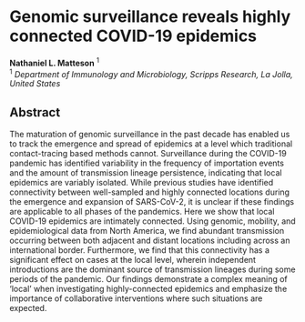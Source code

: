# Genomic surveillance reveals highly connected COVID-19 epidemics
**Nathaniel L. Matteson** <sup>1</sup><br/>
<sup>1</sup> *Department of Immunology and Microbiology, Scripps Research, La Jolla, United States* <br/>

## Abstract
The maturation of genomic surveillance in the past decade has enabled us to track the emergence and spread of epidemics at a level which traditional contact-tracing based methods cannot. Surveillance during the COVID-19 pandemic has identified variability in the frequency of importation events and the amount of transmission lineage persistence, indicating that local epidemics are variably isolated. While previous studies have identified connectivity between well-sampled and highly connected locations during the emergence and expansion of SARS-CoV-2, it is unclear if these findings are applicable to all phases of the pandemics. Here we show that local COVID-19 epidemics are intimately connected. Using genomic, mobility, and epidemiological data from North America, we find abundant transmission occurring between both adjacent and distant locations including across an international border. Furthermore, we find that this connectivity has a significant effect on cases at the local level, wherein independent introductions are the dominant source of transmission lineages during some periods of the pandemic. Our findings demonstrate a complex meaning of ‘local’ when investigating highly-connected epidemics ​​and emphasize the importance of collaborative interventions where such situations are expected.
